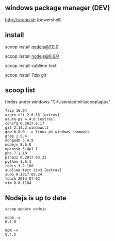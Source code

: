 ## windows package manager (DEV)

http://scoop.sh (powershell)


## install


scoop install nodejs@7.0.0

scoop install nodejs@8.6.0

scoop install sublime-text

scoop install 7zip git <flere apps her>



## scoop list

findes under windows "C:\Users\admin\scoop\apps"

```
7zip 16.04
azure-cli 2.0.16 [extras]
azure-ps 4.4.0 [extras]
concfg 0.2017.6.17
git 2.14.2.windows.2
gow 0.8.0 --> linux på windows commands
grep 2.5.4
mongodb 3.4.9
nodejs 8.6.0
openssh 5.4p1-1
php 7.1.10
pshazz 0.2017.03.22
python 3.6.3
redis 3.2.100
sublime-text 3143 [extras]
sudo 0.2017.03.24
touch 2013-07-02
vim 8.0.1184
```

## Nodejs is up to date

```
scoop update nodejs

node -v
8.6.0

npm -v
5.4.2

```